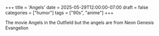 +++
title = 'Angels'
date = 2025-05-29T12:00:00-07:00
draft = false
categories = ["humor"]
tags = ["90s", "anime"]
+++

The movie Angels in the Outfield but the angels are from Neon Genesis Evangelion